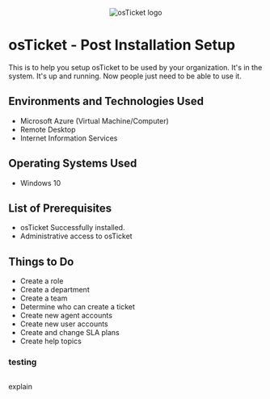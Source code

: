 <p align="center">
<img src="https://i.imgur.com/Clzj7Xs.png" alt="osTicket logo"/>
</p>

<h1>osTicket - Post Installation Setup</h1>
This is to help you setup osTicket to be used by your organization. It's in the system. It's up and running. Now people just need to be able to use it.

<h2>Environments and Technologies Used</h2>

- Microsoft Azure (Virtual Machine/Computer)
- Remote Desktop
- Internet Information Services

<h2>Operating Systems Used</h2>

- Windows 10

<h2>List of Prerequisites</h2>

- osTicket Successfully installed.
- Administrative access to osTicket

<h2>Things to Do</h2>

- Create a role
- Create a department
- Create a team
- Determine who can create a ticket
- Create new agent accounts
- Create new user accounts
- Create and change SLA plans
- Create help topics

<h3>testing</h3>
<p>
<image please>
</p>
<p>
explain
</p>
<br />
